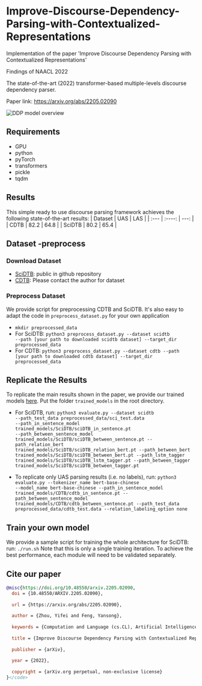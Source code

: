 # Improve-Discourse-Dependency-Parsing-with-Contextualized-Representations
Implementation of the paper 'Improve Discourse Dependency Parsing with Contextualized Representations'

Findings of NAACL 2022

The state-of-the-art (2022) transformer-based multiple-levels discourse dependency parser.

Paper link:
https://arxiv.org/abs/2205.02090

![DDP model overview](https://user-images.githubusercontent.com/83000332/165659676-c641cc42-6500-44ce-afec-b64cfd8192d9.png)


## Requirements
* GPU
* python
* pyTorch
* transformers
* pickle
* tqdm

## Results
This simple ready to use discourse parsing framework achieves the following state-of-the-art results:
| Dataset     | UAS         | LAS     |
| :---        |    :----:   |          ---: |
| CDTB        |    82.2     | 64.8   |
| SciDTB      |  80.2       |   65.4   |

## Dataset -preprocess
### Download Dataset
* [SciDTB](https://github.com/PKU-TANGENT/SciDTB/tree/master/dataset): public in github repository
* [CDTB](https://arxiv.org/abs/2101.00167): Please contact the author for dataset

### Preprocess Dataset
We provide script for preprocessing CDTB and SciDTB. It's also easy to adapt the code in <code>preprocess_dataset.py</code> for your own application
* <code>mkdir preprocessed_data</code>
* For SciDTB: <code>python3 preprocess_dataset.py --dataset scidtb --path [your path to downloaded scidtb dataset] --target_dir preprocessed_data</code>
* For CDTB: <code>python3 preprocess_dataset.py --dataset cdtb --path [your path to downloaded cdtb dataset] --target_dir preprocessed_data</code>

## Replicate the Results
To replicate the main results shown in the paper, we provide our trained models [here](https://drive.google.com/drive/folders/1NXbtM9HbZcJrN-Ymj57dGvoLC-fOPxTM?usp=sharing). Put the folder <code>trained_models</code> in the root directory.
* For SciDTB, run: <code>python3 evaluate.py --dataset scidtb --path_test_data preprocessed_data/sci_test.data --path_in_sentence_model trained_models/SciDTB/sciDTB_in_sentence.pt --path_between_sentence_model trained_models/SciDTB/sciDTB_between_sentence.pt --path_relation_bert trained_models/SciDTB/sciDTB_relation_bert.pt --path_between_bert trained_models/SciDTB/sciDTB_between_bert.pt --path_lstm_tagger trained_models/SciDTB/sciDTB_lstm_tagger.pt --path_between_tagger trained_models/SciDTB/sciDTB_between_tagger.pt</code>

* To replicate only UAS parsing results (i.e. no labels), run: <code>python3 evaluate.py --tokenizer_name bert-base-chinese --model_name bert-base-chinese --path_in_sentence_model trained_models/CDTB/cdtb_in_sentence.pt --path_between_sentence_model trained_models/CDTB/cdtb_between_sentence.pt  --path_test_data preprocessed_data/cdtb_test.data --relation_labeling_option none </code>

## Train your own model
We provide a sample script for training the whole architecture for SciDTB:
run: <code>./run.sh</code>
Note that this is only a single training iteration. To achieve the best performance, each module will need to be validated separately.

## Cite our paper
```bibtex
@misc{https://doi.org/10.48550/arxiv.2205.02090,
  doi = {10.48550/ARXIV.2205.02090},
  
  url = {https://arxiv.org/abs/2205.02090},
  
  author = {Zhou, Yifei and Feng, Yansong},
  
  keywords = {Computation and Language (cs.CL), Artificial Intelligence (cs.AI), FOS: Computer and information sciences, FOS: Computer and information sciences},
  
  title = {Improve Discourse Dependency Parsing with Contextualized Representations},
  
  publisher = {arXiv},
  
  year = {2022},
  
  copyright = {arXiv.org perpetual, non-exclusive license}
}</code>

```
